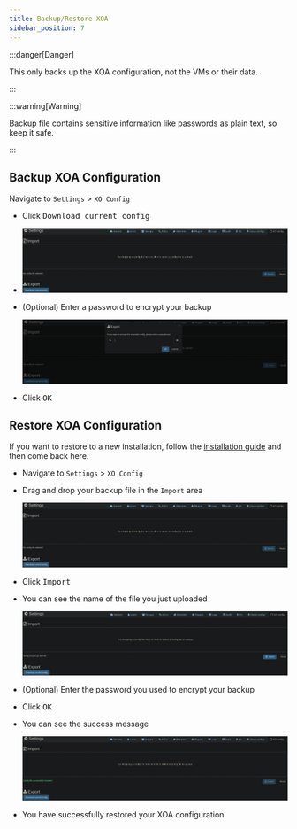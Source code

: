 ```yaml
---
title: Backup/Restore XOA
sidebar_position: 7
---
```


:::danger[Danger]

This only backs up the XOA configuration, not the VMs or their data.

:::

:::warning[Warning]

Backup file contains sensitive information like passwords
as plain text, so keep it safe.

:::

## Backup XOA Configuration

Navigate to `Settings` > `XO Config`

- Click <kbd>Download current config</kbd>
-
  ![xoa-download-backup](./img/xoa-backup-restore.png)

- (Optional) Enter a password to encrypt your backup

  ![xoa-encrypt-backup](./img/xoa-encrypt-backup.png)

- Click <kbd>OK</kbd>

## Restore XOA Configuration

If you want to restore to a new installation, follow
the [installation guide](./install.md) and then come back here.

- Navigate to `Settings` > `XO Config`
- Drag and drop your backup file in the `Import` area

  ![xoa-download-backup](./img/xoa-backup-restore.png)

- Click <kbd>Import</kbd>
- You can see the name of the file you just uploaded

  ![xoa-import-select](./img/xoa-import-select.png)

- (Optional) Enter the password you used to encrypt your backup
- Click <kbd>OK</kbd>
- You can see the success message

  ![xoa-import-success](./img/xoa-import-success.png)

- You have successfully restored your XOA configuration

